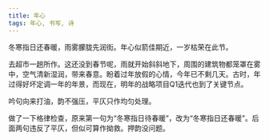 ```yaml
---
title: 年心
tags: 年心, 书写, 诗
---
```



冬寒指日还春暖，雨雾朦胧先润街。年心似箭佳期近，一岁枯荣在此节。

去超市一趟所作。这还没到春节呢，雨就开始斜斜地下，周围的建筑物都笼罩在雾中，空气清新湿润，带来春意。盼着过年放假的心情，今年已不剩几天。古时，年过得好坏定调一年的年景，而现在，明年的战略项目Q1迭代也到了关键节点。

吟句向来打油，韵不强压，平仄只作均匀处理。

做了一下格律检查，原来第一句为“冬寒指日待春暖”，改为“冬寒指日还春暖”。后面两句违反了平仄，但似可算作拗救。押韵没问题。

